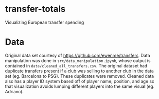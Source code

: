 # transfer-totals
Visualizing European transfer spending

# Data
Original data set courtesy of https://github.com/ewenme/transfers. Data manipulation was done in ```src/data_manipulation.ipynb```, whose output is contained in ```data/cleaned_all_transfers.csv```. The original dataset had duplicate transfers present if a club was selling to another club in the data set (eg. Barcelona to PSG). These duplicates were removed. Cleaned data also has a player ID system based off of player name, position, and age so that visualization avoids lumping different players into the same visual (eg. Adriano).  
